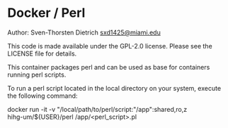 # Docker / Perl

Author: Sven-Thorsten Dietrich <sxd1425@miami.edu>

This code is made available under the GPL-2.0 license.
Please see the LICENSE file for details.

This container packages perl and can be used as base
for containers running perl scripts.

To run a perl script located in the local directory on your system,
execute the following command:

docker run -it -v "/local/path/to/perl/script:"/app":shared,ro,z \
	hihg-um/${USER}/perl /app/<perl_script>.pl
